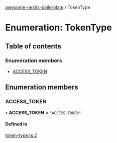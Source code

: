 [awesome-nestjs-boilerplate](../README.md) / TokenType

# Enumeration: TokenType

## Table of contents

### Enumeration members

- [ACCESS\_TOKEN](TokenType.md#access_token)

## Enumeration members

### ACCESS\_TOKEN

• **ACCESS\_TOKEN** = `"ACCESS_TOKEN"`

#### Defined in

[token-type.ts:2](https://github.com/klub-deepak/poc_doc_generation_3/blob/afd7f83/src/constants/token-type.ts#L2)
